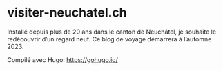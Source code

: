 # visiter-neuchatel.ch

Installé depuis plus de 20 ans dans le canton de Neuchâtel, je souhaite le redécouvrir d’un regard neuf. Ce blog de voyage démarrera à l’automne 2023.

Compilé avec Hugo: https://gohugo.io/
